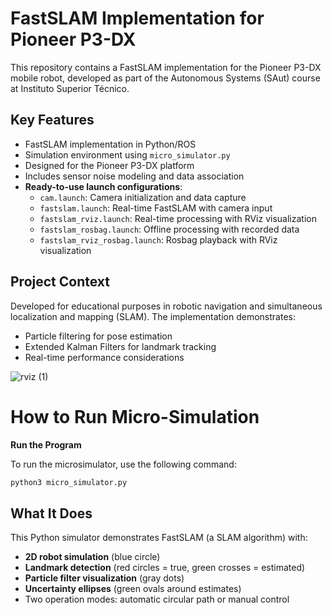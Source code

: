 # FastSLAM Implementation for Pioneer P3-DX

This repository contains a FastSLAM implementation for the Pioneer P3-DX mobile robot, developed as part of the Autonomous Systems (SAut) course at Instituto Superior Técnico.

## Key Features
- FastSLAM implementation in Python/ROS
- Simulation environment using `micro_simulator.py`
- Designed for the Pioneer P3-DX platform
- Includes sensor noise modeling and data association
- **Ready-to-use launch configurations**:
  - `cam.launch`: Camera initialization and data capture
  - `fastslam.launch`: Real-time FastSLAM with camera input
  - `fastslam_rviz.launch`: Real-time processing with RViz visualization
  - `fastslam_rosbag.launch`: Offline processing with recorded data
  - `fastslam_rviz_rosbag.launch`: Rosbag playback with RViz visualization

## Project Context
Developed for educational purposes in robotic navigation and simultaneous localization and mapping (SLAM). The implementation demonstrates:
- Particle filtering for pose estimation
- Extended Kalman Filters for landmark tracking
- Real-time performance considerations

![rviz (1)](https://github.com/user-attachments/assets/5ea48d03-5da3-46f5-bbd2-cd245d06afa5)

# How to Run Micro-Simulation

**Run the Program**   

To run the microsimulator, use the following command:  

```bash
python3 micro_simulator.py
```
## What It Does
This Python simulator demonstrates FastSLAM (a SLAM algorithm) with:
- **2D robot simulation** (blue circle)
- **Landmark detection** (red circles = true, green crosses = estimated)
- **Particle filter visualization** (gray dots)
- **Uncertainty ellipses** (green ovals around estimates)
- Two operation modes: automatic circular path or manual control
